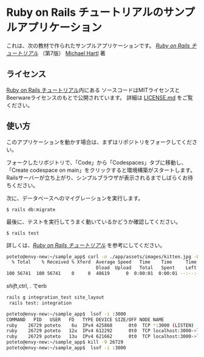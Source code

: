 # Ruby on Rails チュートリアルのサンプルアプリケーション

これは、次の教材で作られたサンプルアプリケーションです。
[*Ruby on Rails チュートリアル*](https://railstutorial.jp/)
（第7版）
[Michael Hartl](https://www.michaelhartl.com/) 著

## ライセンス

[Ruby on Rails チュートリアル](https://railstutorial.jp/)内にある
ソースコードはMITライセンスとBeerwareライセンスのもとで公開されています。
詳細は [LICENSE.md](LICENSE.md) をご覧ください。

## 使い方

このアプリケーションを動かす場合は、まずはリポジトリをフォークしてください。

フォークしたリポジトリで、「Code」から「Codespaces」タブに移動し、
「Create codespace on main」をクリックすると環境構築がスタートします。
Railsサーバーが立ち上がり、シンプルブラウザが表示されるまでしばらくお待ちください。

次に、データベースへのマイグレーションを実行します。

```
$ rails db:migrate
```

最後に、テストを実行してうまく動いているかどうか確認してください。

```
$ rails test
```

詳しくは、[*Ruby on Rails チュートリアル*](https://railstutorial.jp/)
を参考にしてください。

```bash
poteto@envy-new:~/sample_app$ curl -o ./app/assets/images/kitten.jpg -L https://railstutorial.jp/chapters/7.0/images/figures/kitten.jpg
  % Total    % Received % Xferd  Average Speed   Time    Time     Time  Current
                                 Dload  Upload   Total   Spent    Left  Speed
100 56741  100 56741    0     0  48619      0  0:00:01  0:00:01 --:--:-- 48662

```

*shift*,ctrl, *.* でerb

```bash
rails g integration_test site_layout
 rails test: integration

```

```bash
poteto@envy-new:~/sample_app$  lsof -i :3000
COMMAND   PID   USER   FD   TYPE DEVICE SIZE/OFF NODE NAME
ruby    26729 poteto    6u  IPv4 425868      0t0  TCP *:3000 (LISTEN)
ruby    26729 poteto   12u  IPv4 612292      0t0  TCP localhost:3000->localhost:57726 (ESTABLISHED)
ruby    26729 poteto   13u  IPv4 621662      0t0  TCP localhost:3000->localhost:57740 (CLOSE_WAIT)
poteto@envy-new:~/sample_app$ kill -9 26729
poteto@envy-new:~/sample_app$  lsof -i :3000

```